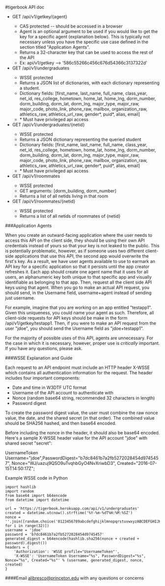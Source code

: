 #tigerbook API doc

<ul>
    <li>GET /api/v1/getkey/{agent}</li>
    <ul>
        <li>CAS protected -- should be accessed in a browser</li>
        <li>Agent is an optional argument to be used if you would like to get the key for a specific agent (explanation below). This is typically not necessary unless you have the specific use case defined in the section titled "Application Agents".</li>
        <li>Returns a 32-character key that can be used to access the rest of the API</li>
        <li>Ex: api/v1/getkey --> '586c55266c456c676d54366c3137322d'</li>
    </ul>
    <li>GET /api/v1/undergraduates</li>
    <ul>
        <li>WSSE protected</li>
        <li>Returns a JSON list of dictionaries, with each dictionary representing a student.</li>
        <li>Dictionary fields: [first_name, last_name, full_name, class_year, net_id, res_college, hometown, home_lat, home_lng, dorm_number, dorm_building, dorm_lat, dorm_lng, major_type, major_raw, major_code, photo_link, phone_raw, mailbox, organization_raw, athletics_raw, athletics_url_raw, gender*, puid*, alias, email]
        </li>
        <li>* Must have privileged api access</li>
   </ul>
   <li>GET /api/v1/undergraduates/{netid}</li>
   <ul>
       <li>WSSE protected</li>
       <li>Returns a JSON dictionary representing the queried student</li>
       <li>Dictionary fields: [first_name, last_name, full_name, class_year, net_id, res_college, hometown, home_lat, home_lng, dorm_number, dorm_building, dorm_lat, dorm_lng, major_type, major_raw, major_code, photo_link, phone_raw, mailbox, organization_raw, athletics_raw, athletics_url_raw, gender*, puid*, alias, email]
        </li>
        <li>* Must have privileged api access</li>
   </ul>
   <li>GET /api/v1/roommates</li>
   <ul>
       <li>WSSE protected</li>
       <li>GET arguments: [dorm_building, dorm_number]</li>
       <li>Returns a list of all netids living in that room</li>
   </ul>
   <li>GET /api/v1/roommates/{netid}</li>
   <ul>
       <li>WSSE protected</li>
       <li>Returns a list of all netids of roommates of {netid}</li>
   </ul>
</ul>

###Application Agents
<p>When you create an outward-facing application where the user needs to access this API on the client side, they should be using their own API credentials instead of yours so that your key is not leaked to the public. This is potentially problematic, however, as if someone uses two different client-side applications that use this API, the second app would overwrite the first's key. As a result, we have user agents available to use to earmark an API key for a specific application so that it persists until the app creator refreshes it. Each app should create one agent name that it uses for all users, an alphanumeric key both unique to that specific app and visually identifiable as belonging to that app. Then, request all the client side API keys using that agent. When you go to make an actual API request, you should send, in the Username field, username+agent instead of sending just username.</p>
<p>For example, imagine that you are working on an app entitled "testapp1". Given this uniqueness, you could name your agent as such. Therefore, all client-side requests for API keys should be make in the form /api/v1/getkey/testapp1. Then, if you were to make an API request from the user "jdoe", you should send the Username field as "jdoe+testapp1".</p>
<p>For the majority of possible uses of this API, agents are unnecessary. For the case in which it is necessary, however, proper use is <i>critically</i> important. If you have any questions, please ask.</p>

###WSSE Explanation and Guide
<p>Each request to an API endpoint must include an HTTP header X-WSSE which
contains all authentication information for the request. The header includes four
important components:</p>
<ul>
<li>Date and time in W3DTF UTC format</li>
<li>Username of the API account to authenticate with</li>
<li>Nonce (random base64 string, recommended 32 characters in length)</li>
<li>Password digest</li>
</ul>
<p>To create the password digest value, the user must combine the raw nonce
value, the date, and the shared secret (in that order). The combined value
should be SHA256 hashed, and then base64 encoded.</p>
<p>Before including the nonce in the header, it should also be base64 encoded.
Here's a sample X-WSSE header value for the API account "jdoe" with shared
secret "secret": </p>
    UsernameToken Username="jdoe",PasswordDigest="b7dc8461b7a2fb5272028454d9745457", Nonce="WJ/uazuj9QSO9uTvqhbGyO4NvXriwbD3", Created="2016-07-15T14:50:17Z";
<br>
<p>Example WSSE code in Python</p>

    import hashlib
    import random
    from base64 import b64encode
    from datetime import datetime

    url = 'https://tigerbook.herokuapp.com/api/v1/undergraduates'
    created = datetime.utcnow().strftime('%Y-%m-%dT%H:%M:%SZ')
    nonce = ''.join([random.choice('0123456789abcdefghijklmnopqrstuvwxyzABCDEFGHIJKLMNOPQRSTUVWXYZ+/=') for i in range(32)])
    username = 'jdoe'
    password = 'b7dc8461b7a2fb5272028454d9745457'
    generated_digest = b64encode(hashlib.sha256(nonce + created + password).digest())
    headers = {
        'Authorization': 'WSSE profile="UsernameToken"',
        'X-WSSE': 'UsernameToken Username="%s", PasswordDigest="%s", Nonce="%s", Created="%s"' % (username, generated_digest, nonce, created)
    }

####Email alibresco@princeton.edu with any questions or concerns